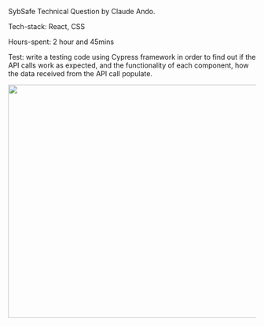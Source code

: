 SybSafe Technical Question by Claude Ando.

Tech-stack: React, CSS <br>

Hours-spent: 2 hour and 45mins <br>

Test: write a testing code using Cypress framework in order to find out if the API calls work as expected, and the functionality of each component, how the data received from the API call populate.

<img src="https://user-images.githubusercontent.com/99684732/188639677-5b1b4521-ef49-47b2-a718-8b97f98c9a1a.gif" width="800" height="475" />
